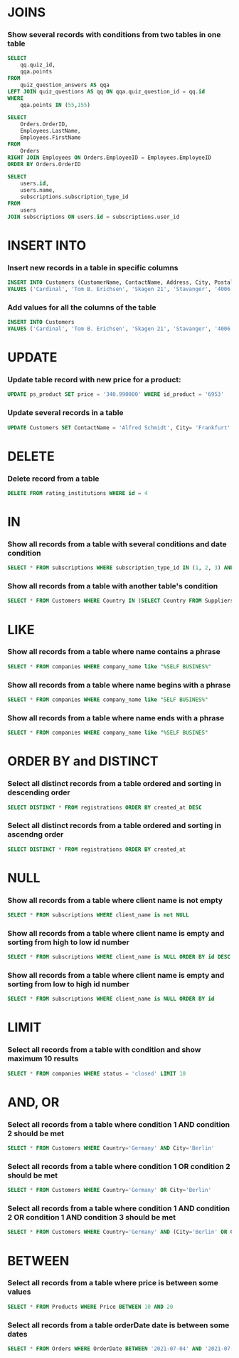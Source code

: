 # JOINS

### Show several records with conditions from two tables in one table 
```sql
SELECT
    qq.quiz_id, 
    qqa.points
FROM
    quiz_question_answers AS qqa
LEFT JOIN quiz_questions AS qq ON qqa.quiz_question_id = qq.id
WHERE
    qqa.points IN (55,155)
```
```sql
SELECT 
    Orders.OrderID,
    Employees.LastName, 
    Employees.FirstName
FROM
    Orders
RIGHT JOIN Employees ON Orders.EmployeeID = Employees.EmployeeID
ORDER BY Orders.OrderID
```
```sql
SELECT
    users.id,
    users.name,
    subscriptions.subscription_type_id
FROM
    users
JOIN subscriptions ON users.id = subscriptions.user_id
```

# INSERT INTO

### Insert new records in a table in specific columns
```sql
INSERT INTO Customers (CustomerName, ContactName, Address, City, PostalCode, Country)
VALUES ('Cardinal', 'Tom B. Erichsen', 'Skagen 21', 'Stavanger', '4006', 'Norway')
```
### Add values for all the columns of the table
```sql
INSERT INTO Customers
VALUES ('Cardinal', 'Tom B. Erichsen', 'Skagen 21', 'Stavanger', '4006', 'Norway')
```

# UPDATE

### Update table record with new price for a product:
```sql
UPDATE ps_product SET price = '340.990000' WHERE id_product = '6953'
```
### Update several records in a table
```sql
UPDATE Customers SET ContactName = 'Alfred Schmidt', City= 'Frankfurt' WHERE CustomerID = 1;
```

# DELETE

### Delete record from a table
```sql
DELETE FROM rating_institutions WHERE id = 4
```

# IN

### Show all records from a table with several conditions and date condition
```sql
SELECT * FROM subscriptions WHERE subscription_type_id IN (1, 2, 3) AND to >= NOW()
```
### Show all records from a table with another table's condition
```sql
SELECT * FROM Customers WHERE Country IN (SELECT Country FROM Suppliers);
```

# LIKE

### Show all records from a table where name contains a phrase
```sql
SELECT * FROM companies WHERE company_name like "%SELF BUSINES%"
```
### Show all records from a table where name begins with a phrase
```sql
SELECT * FROM companies WHERE company_name like "SELF BUSINES%"
```
### Show all records from a table where name ends with a phrase
```sql
SELECT * FROM companies WHERE company_name like "%SELF BUSINES"
```

# ORDER BY and DISTINCT

### Select all distinct records from a table ordered and sorting in descending order
```sql
SELECT DISTINCT * FROM registrations ORDER BY created_at DESC
```
### Select all distinct records from a table ordered and sorting in ascendng order
```sql
SELECT DISTINCT * FROM registrations ORDER BY created_at
```

# NULL

### Show all records from a table where client name is not empty
```sql
SELECT * FROM subscriptions WHERE client_name is not NULL

```
### Show all records from a table where client name is empty and sorting from high to low id number 
```sql
SELECT * FROM subscriptions WHERE client_name is NULL ORDER BY id DESC

```
### Show all records from a table where client name is empty and sorting from low to high id number 
```sql
SELECT * FROM subscriptions WHERE client_name is NULL ORDER BY id

```

# LIMIT

### Select all records from a table with condition and show maximum 10 results
```sql
SELECT * FROM companies WHERE status = 'closed' LIMIT 10
```

# AND, OR

### Select all records from a table where condition 1 AND condition 2 should be met
```sql
SELECT * FROM Customers WHERE Country='Germany' AND City='Berlin'
```
### Select all records from a table where condition 1 OR condition 2 should be met
```sql
SELECT * FROM Customers WHERE Country='Germany' OR City='Berlin'
```
### Select all records from a table where condition 1 AND condition 2 OR condition 1 AND condition 3 should be met
```sql
SELECT * FROM Customers WHERE Country='Germany' AND (City='Berlin' OR City='München')
```

# BETWEEN

### Select all records from a table where price is between some values
```sql
SELECT * FROM Products WHERE Price BETWEEN 10 AND 20
```

### Select all records from a table orderDate date is between some dates
```sql
SELECT * FROM Orders WHERE OrderDate BETWEEN '2021-07-04' AND '2021-07-08'
```